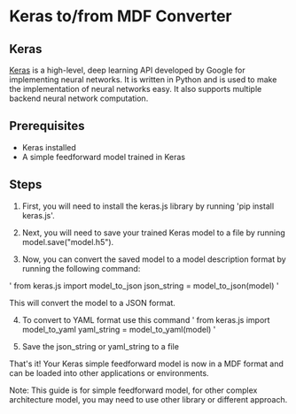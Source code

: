 # Keras to/from MDF Converter

## Keras
[Keras](https://keras.io/) is a high-level, deep learning API developed by Google for implementing neural networks. It is written in Python and is used to make the implementation of neural networks easy. It also supports multiple backend neural network computation.

## Prerequisites
- Keras installed
- A simple feedforward model trained in Keras

## Steps
1. First, you will need to install the keras.js library by running
'pip install keras.js'.

2. Next, you will need to save your trained Keras model to a file by running model.save("model.h5").

3. Now, you can convert the saved model to a model description format by running the following command:

' from keras.js import model_to_json
json_string = model_to_json(model) '

This will convert the model to a JSON format.

4. To convert to YAML format use this command
' from keras.js import model_to_yaml
yaml_string = model_to_yaml(model) '

5. Save the json_string or yaml_string to a file

That's it! Your Keras simple feedforward model is now in a MDF format and can be loaded into other applications or environments.

Note: This guide is for simple feedforward model, for other complex architecture model, you may need to use other library or different approach.
